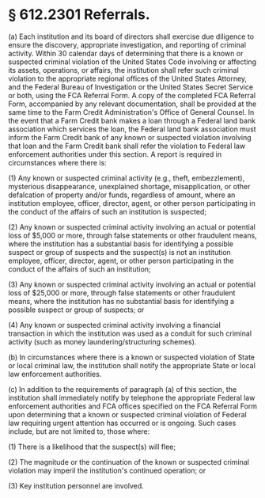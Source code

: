 # § 612.2301   Referrals.

(a) Each institution and its board of directors shall exercise due diligence to ensure the discovery, appropriate investigation, and reporting of criminal activity. Within 30 calendar days of determining that there is a known or suspected criminal violation of the United States Code involving or affecting its assets, operations, or affairs, the institution shall refer such criminal violation to the appropriate regional offices of the United States Attorney, and the Federal Bureau of Investigation or the United States Secret Service or both, using the FCA Referral Form. A copy of the completed FCA Referral Form, accompanied by any relevant documentation, shall be provided at the same time to the Farm Credit Administration's Office of General Counsel. In the event that a Farm Credit bank makes a loan through a Federal land bank association which services the loan, the Federal land bank association must inform the Farm Credit bank of any known or suspected violation involving that loan and the Farm Credit bank shall refer the violation to Federal law enforcement authorities under this section. A report is required in circumstances where there is: 


(1) Any known or suspected criminal activity (e.g., theft, embezzlement), mysterious disappearance, unexplained shortage, misapplication, or other defalcation of property and/or funds, regardless of amount, where an institution employee, officer, director, agent, or other person participating in the conduct of the affairs of such an institution is suspected; 


(2) Any known or suspected criminal activity involving an actual or potential loss of $5,000 or more, through false statements or other fraudulent means, where the institution has a substantial basis for identifying a possible suspect or group of suspects and the suspect(s) is not an institution employee, officer, director, agent, or other person participating in the conduct of the affairs of such an institution; 


(3) Any known or suspected criminal activity involving an actual or potential loss of $25,000 or more, through false statements or other fraudulent means, where the institution has no substantial basis for identifying a possible suspect or group of suspects; or 


(4) Any known or suspected criminal activity involving a financial transaction in which the institution was used as a conduit for such criminal activity (such as money laundering/structuring schemes). 


(b) In circumstances where there is a known or suspected violation of State or local criminal law, the institution shall notify the appropriate State or local law enforcement authorities. 


(c) In addition to the requirements of paragraph (a) of this section, the institution shall immediately notify by telephone the appropriate Federal law enforcement authorities and FCA offices specified on the FCA Referral Form upon determining that a known or suspected criminal violation of Federal law requiring urgent attention has occurred or is ongoing. Such cases include, but are not limited to, those where: 


(1) There is a likelihood that the suspect(s) will flee; 


(2) The magnitude or the continuation of the known or suspected criminal violation may imperil the institution's continued operation; or 


(3) Key institution personnel are involved. 




